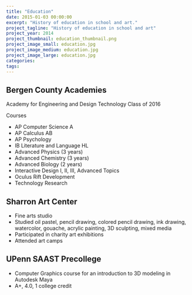 ```yaml
---
title: "Education"
date: 2015-01-03 00:00:00
excerpt: "History of education in school and art."
project_tagline: "History of education in school and art"
project_year: 2014
project_thumbnail: education_thumbnail.png
project_image_small: education.jpg
project_image_medium: education.jpg
project_image_large: education.jpg
categories:
tags:
---
```


## Bergen County Academies

Academy for Engineering and Design Technology
Class of 2016

Courses

- AP Computer Science A
- AP Calculus AB 
- AP Psychology
- IB Literature and Language HL
- Advanced Physics (3 years)
- Advanced Chemistry (3 years)
- Advanced Biology (2 years)
- Interactive Design I, II, III, Advanced Topics
- Oculus Rift Development
- Technology Research

## Sharron Art Center

- Fine arts studio
- Studied oil pastel, pencil drawing, colored pencil drawing, ink drawing, watercolor, gouache, acrylic painting, 3D sculpting, mixed media
- Participated in charity art exhibitions
- Attended art camps

## UPenn SAAST Precollege

- Computer Graphics course for an introduction to 3D modeling in Autodesk Maya
- A+, 4.0, 1 college credit